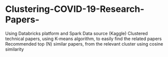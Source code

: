 # Clustering-COVID-19-Research-Papers-

Using Databricks platform and Spark
Data source (Kaggle)
Clustered technical papers, using K-means algorithm, to easily find the related papers
Recommended top (N) similar papers, from the relevant cluster using cosine similarity

